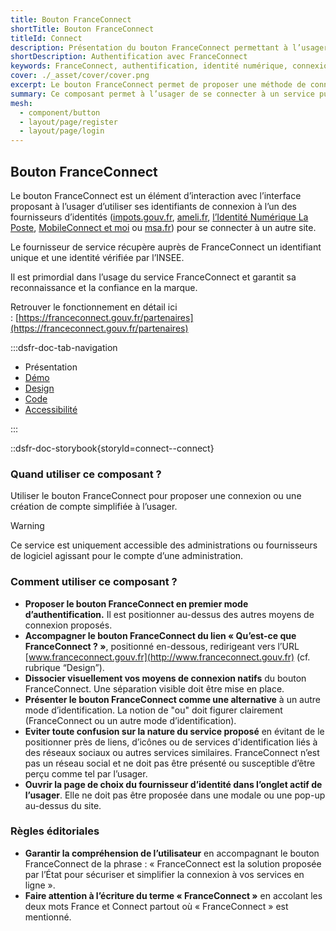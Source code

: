 ```yaml
---
title: Bouton FranceConnect
shortTitle: Bouton FranceConnect
titleId: Connect
description: Présentation du bouton FranceConnect permettant à l’usager de s’authentifier via un fournisseur d’identité officiel reconnu par l’État.
shortDescription: Authentification avec FranceConnect
keywords: FranceConnect, authentification, identité numérique, connexion, bouton, DSFR, sécurité, accessibilité
cover: ./_asset/cover/cover.png
excerpt: Le bouton FranceConnect permet de proposer une méthode de connexion sécurisée en utilisant l’identité numérique d’un fournisseur agréé. Il s’intègre dans les interfaces comme premier choix d’authentification.
summary: Ce composant permet à l’usager de se connecter à un service public en ligne via FranceConnect, solution officielle d’identification. Il garantit la fiabilité de l’identité transmise et s’intègre comme option d’authentification prioritaire. Le bouton suit des règles d’intégration strictes pour assurer sa clarté, éviter toute confusion avec d’autres services et maintenir la confiance dans la marque FranceConnect.
mesh:
  - component/button
  - layout/page/register
  - layout/page/login
---
```


## Bouton FranceConnect

Le bouton FranceConnect est un élément d’interaction avec l’interface proposant à l’usager d’utiliser ses identifiants de connexion à l’un des fournisseurs d’identités ([impots.gouv.fr](http://impots.gouv.fr/), [ameli.fr](http://ameli.fr/), [l’Identité Numérique La Poste](https://lidentitenumerique.laposte.fr/), [MobileConnect et moi](https://www.yris.eu/fr/) ou [msa.fr](http://msa.fr/)) pour se connecter à un autre site.

Le fournisseur de service récupère auprès de FranceConnect un identifiant unique et une identité vérifiée par l’INSEE.

Il est primordial dans l’usage du service FranceConnect et garantit sa reconnaissance et la confiance en la marque.

Retrouver le fonctionnement en détail ici : [https://franceconnect.gouv.fr/partenaires](https://franceconnect.gouv.fr/partenaires)

:::dsfr-doc-tab-navigation

- Présentation
- [Démo](./demo/index.md)
- [Design](./design/index.md)
- [Code](./code/index.md)
- [Accessibilité](./accessibility/index.md)

:::

::dsfr-doc-storybook{storyId=connect--connect}

### Quand utiliser ce composant ?

Utiliser le bouton FranceConnect pour proposer une connexion ou une création de compte simplifiée à l’usager.

> [!WARNING]
> Ce service est uniquement accessible des administrations ou fournisseurs de logiciel agissant pour le compte d’une administration.

### Comment utiliser ce composant ?

- **Proposer le bouton FranceConnect en premier mode d’authentification.** Il est positionner au-dessus des autres moyens de connexion proposés.
- **Accompagner le bouton FranceConnect du lien « Qu’est-ce que FranceConnect ? »**, positionné en-dessous, redirigeant vers l’URL [www.franceconnect.gouv.fr](http://www.franceconnect.gouv.fr) (cf. rubrique “Design”).
- **Dissocier visuellement vos moyens de connexion natifs** du bouton FranceConnect. Une séparation visible doit être mise en place.
- **Présenter le bouton FranceConnect comme une alternative** à un autre mode d’identification. La notion de "ou" doit figurer clairement (FranceConnect ou un autre mode d’identification).
- **Eviter toute confusion sur la nature du service proposé** en évitant de le positionner près de liens, d’icônes ou de services d'identification liés à des réseaux sociaux ou autres services similaires. FranceConnect n’est pas un réseau social et ne doit pas être présenté ou susceptible d’être perçu comme tel par l’usager.
- **Ouvrir la page de choix du fournisseur d’identité dans l’onglet actif de l’usager**. Elle ne doit pas être proposée dans une modale ou une pop-up au-dessus du site.

### Règles éditoriales

- **Garantir la compréhension de l’utilisateur** en accompagnant le bouton FranceConnect de la phrase : « FranceConnect est la solution proposée par l’État pour sécuriser et simplifier la connexion à vos services en ligne ».
- **Faire attention à l’écriture du terme « FranceConnect »** en accolant les deux mots France et Connect partout où « FranceConnect » est mentionné.
